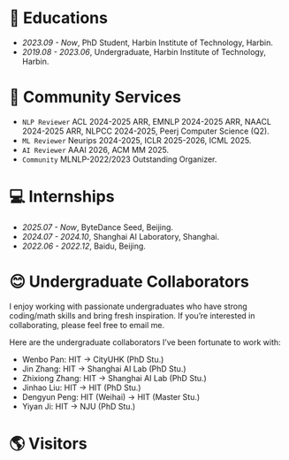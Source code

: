 
# 📖 Educations
- *2023.09 - Now*, PhD Student, Harbin Institute of Technology, Harbin.
- *2019.08 - 2023.06*, Undergraduate, Harbin Institute of Technology, Harbin.

# 🤗 Community Services
- `NLP Reviewer` ACL 2024-2025 ARR, EMNLP 2024-2025 ARR, NAACL 2024-2025 ARR, NLPCC 2024-2025, Peerj Computer Science (Q2).
- `ML Reviewer` Neurips 2024-2025, ICLR 2025-2026, ICML 2025.
- `AI Reviewer` AAAI 2026, ACM MM 2025.
- `Community` MLNLP-2022/2023 Outstanding Organizer.

# 💻 Internships
- *2025.07 - Now*, ByteDance Seed, Beijing.
- *2024.07 - 2024.10*, Shanghai AI Laboratory, Shanghai.
- *2022.06 - 2022.12*, Baidu, Beijing.

# 😊 Undergraduate Collaborators
I enjoy working with passionate undergraduates who have strong coding/math skills and bring fresh inspiration. If you’re interested in collaborating, please feel free to email me.

Here are the undergraduate collaborators I’ve been fortunate to work with:
- Wenbo Pan: HIT -> CityUHK (PhD Stu.)
- Jin Zhang: HIT -> Shanghai AI Lab (PhD Stu.)
- Zhixiong Zhang: HIT -> Shanghai AI Lab (PhD Stu.)
- Jinhao Liu: HIT -> HIT (PhD Stu.)
- Dengyun Peng: HIT (Weihai) -> HIT (Master Stu.)
- Yiyan Ji: HIT -> NJU (PhD Stu.)

# 🌎 Visitors
<script type="text/javascript" id="mapmyvisitors" src="//mapmyvisitors.com/map.js?d=sG3QzVe4peiRhfckvRA21YTB0RhIN4efoodwcdnU0ys&cl=ffffff&w=a"></script>